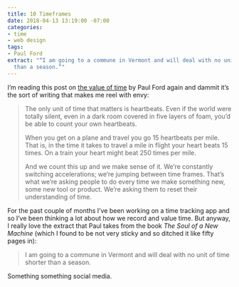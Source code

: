 ```yaml
---
title: 10 Timeframes
date: 2018-04-13 13:19:00 -07:00
categories:
- time
- web design
tags:
- Paul Ford
extract: "“I am going to a commune in Vermont and will deal with no unit of time shorter
  than a season.”"
---
```


I’m reading this post on [the value of time](http://contentsmagazine.com/articles/10-timeframes/) by Paul Ford again and dammit it’s the sort of writing that makes me reel with envy:

> The only unit of time that matters is heartbeats. Even if the world were totally silent, even in a dark room covered in five layers of foam, you’d be able to count your own heartbeats.
> 
> When you get on a plane and travel you go 15 heartbeats per mile. That is, in the time it takes to travel a mile in flight your heart beats 15 times. On a train your heart might beat 250 times per mile.
> 
> And we count this up and we make sense of it. We’re constantly switching accelerations; we’re jumping between time frames. That’s what we’re asking people to do every time we make something new, some new tool or product. We’re asking them to reset their understanding of time.

For the past couple of months I’ve been working on a time tracking app and so I’ve been thinking a lot about how we record and value time. But anyway, I really love the extract that Paul takes from the book _The Soul of a New Machine_ (which I found to be not very sticky and so ditched it like fifty pages in):

> I am going to a commune in Vermont and will deal with no unit of time shorter than a season.

Something something social media.